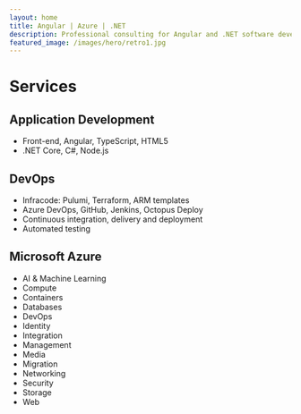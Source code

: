 ```yaml
---
layout: home
title: Angular | Azure | .NET
description: Professional consulting for Angular and .NET software development
featured_image: /images/hero/retro1.jpg
---
```


# Services

## Application Development
* Front-end, Angular, TypeScript, HTML5
* .NET Core, C#, Node.js

## DevOps
* Infracode: Pulumi, Terraform, ARM templates
* Azure DevOps, GitHub, Jenkins, Octopus Deploy
* Continuous integration, delivery and deployment
* Automated testing

## Microsoft Azure
* AI & Machine Learning
* Compute
* Containers
* Databases
* DevOps
* Identity
* Integration
* Management
* Media
* Migration
* Networking
* Security
* Storage
* Web
